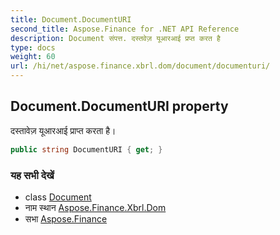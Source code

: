 ```yaml
---
title: Document.DocumentURI
second_title: Aspose.Finance for .NET API Reference
description: Document संपत्त. दस्तवेज़ यूआरआई प्रप्त करत है
type: docs
weight: 60
url: /hi/net/aspose.finance.xbrl.dom/document/documenturi/
---
```

## Document.DocumentURI property

दस्तावेज़ यूआरआई प्राप्त करता है।

```csharp
public string DocumentURI { get; }
```

### यह सभी देखें

* class [Document](../)
* नाम स्थान [Aspose.Finance.Xbrl.Dom](../../document/)
* सभा [Aspose.Finance](../../../)


